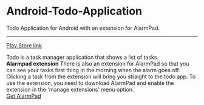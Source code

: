 Android-Todo-Application
========================

Todo Application for Android with an extension for AlarmPad.
___

[Play Store link](https://play.google.com/store/apps/details?id=com.samvandenberge.todo)

Todo is a task manager application that shows a list of tasks.
<br />
<b>Alarmpad extension</b>
There is also an extension for AlarmPad so that you can see your tasks first thing in the morning when the alarm goes off.
Clicking a task from the extension will bring you straight to the todo app.
To use the extension, you need to download AlarmPad and enable the extension in the 'manage extensions' menu option. </br>
[Get AlarmPad](http://play.google.com/store/apps/details?id=com.mindmeapp.alarmpad)
